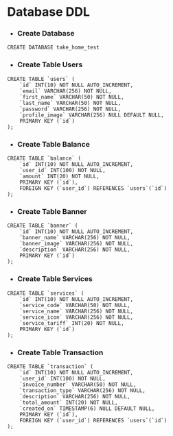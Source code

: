# Database DDL

- ### Create Database

```raw
CREATE DATABASE take_home_test
```

- ### Create Table Users

```raw
CREATE TABLE `users` (
	`id` INT(10) NOT NULL AUTO_INCREMENT,
	`email` VARCHAR(256) NOT NULL,
	`first_name` VARCHAR(50) NOT NULL,
	`last_name` VARCHAR(50) NOT NULL,
	`password` VARCHAR(256) NOT NULL,
	`profile_image` VARCHAR(256) NULL DEFAULT NULL,
	PRIMARY KEY (`id`)
);
```

- ### Create Table Balance

```raw
CREATE TABLE `balance` (
	`id` INT(10) NOT NULL AUTO_INCREMENT,
	`user_id` INT(100) NOT NULL,
	`amount` INT(20) NOT NULL,
	PRIMARY KEY (`id`),
    FOREIGN KEY (`user_id`) REFERENCES `users`(`id`)
);
```

- ### Create Table Banner

```raw
CREATE TABLE `banner` (
	`id` INT(10) NOT NULL AUTO_INCREMENT,
	`banner_name` VARCHAR(256) NOT NULL,
	`banner_image` VARCHAR(256) NOT NULL,
	`description` VARCHAR(256) NOT NULL,
	PRIMARY KEY (`id`)
);
```

- ### Create Table Services

```raw
CREATE TABLE `services` (
	`id` INT(10) NOT NULL AUTO_INCREMENT,
	`service_code` VARCHAR(50) NOT NULL,
	`service_name` VARCHAR(256) NOT NULL,
	`service_icon` VARCHAR(256) NOT NULL,
	`service_tariff` INT(20) NOT NULL,
	PRIMARY KEY (`id`)
);
```

- ### Create Table Transaction

```raw
CREATE TABLE `transaction` (
	`id` INT(10) NOT NULL AUTO_INCREMENT,
    `user_id` INT(100) NOT NULL,
	`invoice_number` VARCHAR(50) NOT NULL,
	`transaction_type` VARCHAR(256) NOT NULL,
	`description` VARCHAR(256) NOT NULL,
	`total_amount` INT(20) NOT NULL,
	`created_on` TIMESTAMP(6) NULL DEFAULT NULL,
	PRIMARY KEY (`id`),
    FOREIGN KEY (`user_id`) REFERENCES `users`(`id`)
);
```

